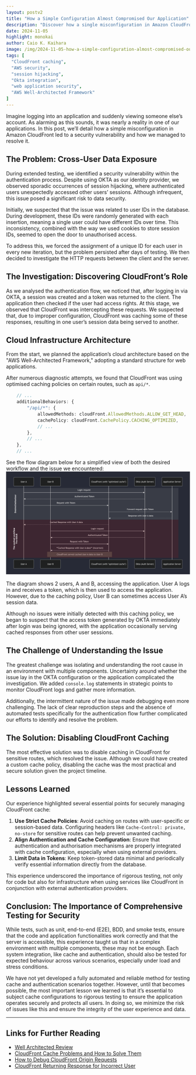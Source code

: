 ```yaml
---
layout: postv2
title: "How a Simple Configuration Almost Compromised Our Application"
description: "Discover how a single misconfiguration in Amazon CloudFront led to a security vulnerability, exposing user data to potential risk, and the steps we took to resolve it."
date: 2024-11-05
highlight: monokai
author: Caio K. Kaihara
image: /img/2024-11-05-how-a-simple-configuration-almost-compromised-our-application/hero.png
tags: [
  "CloudFront caching",
  "AWS security",
  "session hijacking",
  "Okta integration",
  "web application security",
  "AWS Well-Architected Framework"
]
---
```


Imagine logging into an application and suddenly viewing someone else’s account. As alarming as this sounds, it was nearly a reality in one of our applications. In this post, we’ll detail how a simple misconfiguration in Amazon CloudFront led to a security vulnerability and how we managed to resolve it.

## The Problem: Cross-User Data Exposure

During extended testing, we identified a security vulnerability within the authentication process. Despite using OKTA as our identity provider, we observed sporadic occurrences of session hijacking, where authenticated users unexpectedly accessed other users’ sessions. Although infrequent, this issue posed a significant risk to data security.

Initially, we suspected that the issue was related to user IDs in the database. During development, these IDs were randomly generated with each insertion, meaning a single user could have different IDs over time. This inconsistency, combined with the way we used cookies to store session IDs, seemed to open the door to unauthorised access.

To address this, we forced the assignment of a unique ID for each user in every new iteration, but the problem persisted after days of testing. We then decided to investigate the HTTP requests between the client and the server.

## The Investigation: Discovering CloudFront’s Role

As we analysed the authentication flow, we noticed that, after logging in via OKTA, a session was created and a token was returned to the client. The application then checked if the user had access rights. At this stage, we observed that CloudFront was intercepting these requests. We suspected that, due to improper configuration, CloudFront was caching some of these responses, resulting in one user’s session data being served to another.

## Cloud Infrastructure Architecture

From the start, we planned the application’s cloud architecture based on the "AWS Well-Architected Framework," adopting a standard structure for web applications.

After numerous diagnostic attempts, we found that CloudFront was using optimised caching policies on certain routes, such as `api/*`.

```typescript
    // ...
    additionalBehaviors: {
        "/api/*": {
            allowedMethods: cloudFront.AllowedMethods.ALLOW_GET_HEAD,
            cachePolicy: cloudFront.CachePolicy.CACHING_OPTIMIZED,
            // ...
        },
        // ...
    },
    // ...
```

See the flow diagram below for a simplified view of both the desired workflow and the issue we encountered:
![CloudFront Caching Issue](/img/2024-11-05-how-a-simple-configuration-almost-compromised-our-application/the-post-img.png)

The diagram shows 2 users, A and B, accessing the application.
User A logs in and receives a token, which is then used to access the application. However, due to the caching policy, User B can sometimes access User A’s session data.

Although no issues were initially detected with this caching policy, we began to suspect that the access token generated by OKTA immediately after login was being ignored, with the application occasionally serving cached responses from other user sessions.

## The Challenge of Understanding the Issue

The greatest challenge was isolating and understanding the root cause in an environment with multiple components. Uncertainty around whether the issue lay in the OKTA configuration or the application complicated the investigation. We added `console.log` statements in strategic points to monitor CloudFront logs and gather more information.

Additionally, the intermittent nature of the issue made debugging even more challenging. The lack of clear reproduction steps and the absence of automated tests specifically for the authentication flow further complicated our efforts to identify and resolve the problem.

## The Solution: Disabling CloudFront Caching

The most effective solution was to disable caching in CloudFront for sensitive routes, which resolved the issue. Although we could have created a custom cache policy, disabling the cache was the most practical and secure solution given the project timeline.

## Lessons Learned

Our experience highlighted several essential points for securely managing CloudFront cache:

1. **Use Strict Cache Policies**: Avoid caching on routes with user-specific or session-based data. Configuring headers like `Cache-Control: private, no-store` for sensitive routes can help prevent unwanted caching.
2. **Align Authentication and Cache Configuration**: Ensure that authentication and authorisation mechanisms are properly integrated with cache configuration, especially when using external providers.
3. **Limit Data in Tokens**: Keep token-stored data minimal and periodically verify essential information directly from the database.

This experience underscored the importance of rigorous testing, not only for code but also for infrastructure when using services like CloudFront in conjunction with external authentication providers.

## Conclusion: The Importance of Comprehensive Testing for Security

While tests, such as unit, end-to-end (E2E), BDD, and smoke tests, ensure that the code and application functionalities work correctly and that the server is accessible, this experience taught us that in a complex environment with multiple components, these may not be enough. Each system integration, like cache and authentication, should also be tested for expected behaviour across various scenarios, especially under load and stress conditions.

We have not yet developed a fully automated and reliable method for testing cache and authentication scenarios together. However, until that becomes possible, the most important lesson we learned is that it’s essential to subject cache configurations to rigorous testing to ensure the application operates securely and protects all users. In doing so, we minimize the risk of issues like this and ensure the integrity of the user experience and data.

---

## Links for Further Reading
- [Well Architected Review](https://www.mechanicalrock.io/offerings/well-architected-review)
- [CloudFront Cache Problems and How to Solve Them](https://advancedweb.hu/cloudfront-cache-problems-and-how-to-solve-them/)
- [How to Debug CloudFront Origin Requests](https://advancedweb.hu/how-to-debug-cloudfront-origin-requests/)
- [CloudFront Returning Response for Incorrect User](https://www.reddit.com/r/aws/comments/125l04c/cloudfront_returning_response_for_incorrect_user/)
